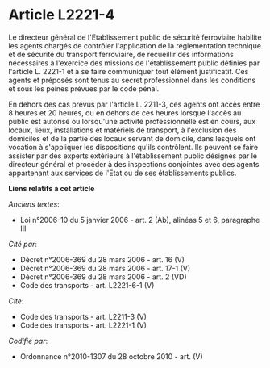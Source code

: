 # Article L2221-4

Le directeur général de l'Etablissement public de sécurité ferroviaire habilite les agents chargés de contrôler l'application
de la réglementation technique et de sécurité du transport ferroviaire, de recueillir des informations nécessaires à
l'exercice des missions de l'établissement public définies par l'article L. 2221-1 et à se faire communiquer tout élément
justificatif. Ces agents et préposés sont tenus au secret professionnel dans les conditions et sous les peines prévues par le
code pénal. 

En dehors des cas prévus par l'article L. 2211-3, ces agents ont accès entre 8 heures et 20 heures, ou en dehors de ces
heures lorsque l'accès au public est autorisé ou lorsqu'une activité professionnelle est en cours, aux locaux, lieux,
installations et matériels de transport, à l'exclusion des domiciles et de la partie des locaux servant de domicile, dans
lesquels ont vocation à s'appliquer les dispositions qu'ils contrôlent. Ils peuvent se faire assister par des experts
extérieurs à l'établissement public désignés par le directeur général et procéder à des inspections conjointes avec des
agents appartenant aux services de l'Etat ou de ses établissements publics.

**Liens relatifs à cet article**

_Anciens textes_:

  - Loi n°2006-10 du 5 janvier 2006 - art. 2 (Ab), alinéas 5 et 6, paragraphe III

_Cité par_:

  - Décret n°2006-369 du 28 mars 2006 - art. 16 (V)
  - Décret n°2006-369 du 28 mars 2006 - art. 17-1 (V)
  - Décret n°2006-369 du 28 mars 2006 - art. 2 (VD)
  - Code des transports - art. L2221-6-1 (V)

_Cite_:

  - Code des transports - art. L2211-3 (V)
  - Code des transports - art. L2221-1 (V)

_Codifié par_:

  - Ordonnance n°2010-1307 du 28 octobre 2010 - art. (V)
